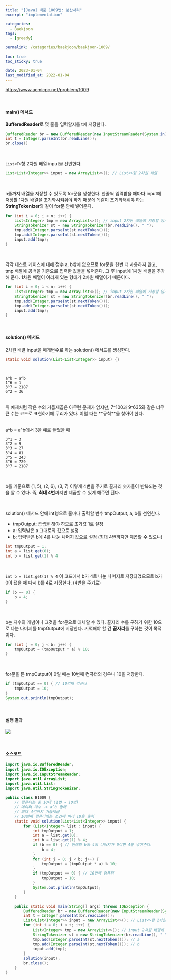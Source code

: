 ```yaml
---
title: "[Java] 백준 1009번: 분산처리"
excerpt: "implementation"

categories:
  - Baekjoon
tags:
  - [greedy]

permalink: /categories/baekjoon/baekjoon-1009/

toc: true
toc_sticky: true

date: 2023-01-04
last_modified_at: 2022-01-04
---
```


<https://www.acmicpc.net/problem/1009>

<br>

#### main() 메서드
**BufferedReader**로 몇 줄을 입력할지를 t에 저장한다.
```java
BufferedReader br = new BufferedReader(new InputStreamReader(System.in));
int t = Integer.parseInt(br.readLine());
br.close()
```

<br>

```List<T>```형 2차원 배열 input을 선언한다. 

```java
List<List<Integer>> input = new ArrayList<>(); // List<>형 2차원 배열
```

<br>

n줄까지 배열을 저장할 수 있도록 for문을 생성한다. 한줄씩 입력받을 때마다 input에 저장할 1차원 배열을 초기화시켜줘야 하기 때문에 똑같이 초기화해줘야 하는 **StringTokenizer**와 같이 for문 안에 넣어준다. 

```java
for (int i = 0; i < n; i++) {
    List<Integer> tmp = new ArrayList<>(); // input 2차원 배열에 저장할 임시 1차원 배열
    StringTokenizer st = new StringTokenizer(br.readLine(), " ");
    tmp.add(Integer.parseInt(st.nextToken()));
    tmp.add(Integer.parseInt(st.nextToken()));
    input.add(tmp);
}
```

<br>

각각 테스트 케이스에 대해 정수 a, b밖에 없으므로 for문을 한번 더 사용하지 않고, tmp 배열에 공백을 기준으로 입력한 값들을 넣어준다. 그 후 input에 1차원 배열을 추가해 준다. 1차원 배열이 여러개 있는 형태가 2차원 배열이기 때문이다.

```java
for (int i = 0; i < n; i++) {
    List<Integer> tmp = new ArrayList<>(); // input 2차원 배열에 저장할 임시 1차원 배열
    StringTokenizer st = new StringTokenizer(br.readLine(), " ");
    tmp.add(Integer.parseInt(st.nextToken()));
    tmp.add(Integer.parseInt(st.nextToken()));
    input.add(tmp);
}
```

<br>

#### solution() 메서드
2차원 배열 input을 매개변수로 하는 solution() 메서드를 생성한다.

```java
static void solution(List<List<Integer>> input) {}
```

<br>

```
a^b = a^b
1^6 = 1
3^7 = 2187
6^2 = 36
```

<br>
위 예제처럼 작은 수의 거듭제곱은 아무런 문제가 없지만, 7^100과 9^635와 같은 너무 큰 수는 코드로 표현하기에 무리가 있다. 이럴 때는 **규칙**을 찾아야 한다.<br>

<br>

a^b = a^b에서 3을 예로 들었을 때

```
3^1 = 3
3^2 = 9
3^3 = 27
3^4 = 81
3^5 = 243
3^6 = 729
3^7 = 2187
```

<br>

b를 기준으로 (1, 5), (2, 6), (3, 7) 이렇게 4번을 주기로 끝자리 숫자들이 반복되는 것을 알 수 있다. 즉, **최대 4번**까지만 제곱할 수 있게 해주면 된다. <br>

<br>

solution() 메서드 안에 int형으로 줄마다 출력할 변수 tmpOutput, a, b를 선언한다.<br>
- tmpOutput: 곱셉을 해야 하므로 초기값 1로 설정
- a: 입력받은 a 그대로의 값으로 설정
- b: 입력받은 b에 4를 나눈 나머지 값으로 설정 (최대 4번까지만 제곱할 수 있으니)

```java
int tmpOutput = 1;
int a = list.get(0);
int b = list.get(1) % 4
```

<br>

```int b = list.get(1) % 4``` 이 코드에서 b가 4로 나눈 나머지로 저장되었으므로 b가 0이 됐을 때 다시 b를 4로 저장한다. (4번을 주기로)

```java
if (b == 0) {
    b = 4;
}
```

<br>

b는 지수의 개념이니 그것을 for문으로 대체할 수 있다. 끝자리 수를 구하기 위한 10으로 나눈 나머지를 tmpOutput에 저장한다. 기억해야 할 건 **끝자리**를 구하는 것이 목적이다.

```java
for (int j = 0; j < b; j++) {
    tmpOutput = (tmpOutput * a) % 10;
}
```

<br>

for문을 돈 tmpOutput이 0일 때는 10번째 컴퓨터의 경우니 10을 저장한다.

```java
if (tmpOutput == 0) { // 10번째 컴퓨터
    tmpOutput = 10;
}
System.out.println(tmpOutput);
```

<br>

#### 실행 결과

![](https://whal.eu/i/lEWkK4qE)

<br>

#### 소스코드

```java
import java.io.BufferedReader;
import java.io.IOException;
import java.io.InputStreamReader;
import java.util.ArrayList;
import java.util.List;
import java.util.StringTokenizer;

public class B1009 {
    // 컴퓨터는 총 10대 (1번 ~ 10번)
    // 데이터 개수 -> a^b 형태
    // 최대 4번까지 거듭제곱
    // 10번째 컴퓨터에는 조건에 따라 10을 출력
    static void solution(List<List<Integer>> input) {
        for (List<Integer> list : input) {
            int tmpOutput = 1;
            int a = list.get(0);
            int b = list.get(1) % 4;
            if (b == 0) { // 원래의 b와 4의 나머지가 0이면 4를 넣어준다.
                b = 4;
            }
            for (int j = 0; j < b; j++) {
                tmpOutput = (tmpOutput * a) % 10;
            }
            if (tmpOutput == 0) { // 10번째 컴퓨터
                tmpOutput = 10;
            }
            System.out.println(tmpOutput);
        }
    }

    public static void main(String[] args) throws IOException {
        BufferedReader br = new BufferedReader(new InputStreamReader(System.in));
        int t = Integer.parseInt(br.readLine());
        List<List<Integer>> input = new ArrayList<>(); // List<>형 2차원 배열
        for (int i = 0; i < t; i++) {
            List<Integer> tmp = new ArrayList<>(); // input 2차원 배열에 저장할 임시 1차원 배열
            StringTokenizer st = new StringTokenizer(br.readLine(), " ");
            tmp.add(Integer.parseInt(st.nextToken())); // a
            tmp.add(Integer.parseInt(st.nextToken())); // b
            input.add(tmp);
        }
        solution(input);
        br.close();
    }
}
```